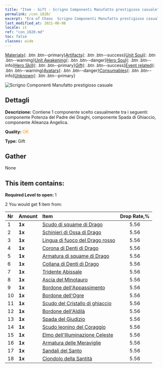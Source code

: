 ```yaml
---
title: "Item - Gift - Scrigno Componenti Manufatto prestigioso casuale"
permalink: /con_1820/
excerpt: "Era of Chaos  Scrigno Componenti Manufatto prestigioso casuale"
last_modified_at: 2021-06-08
locale: it
ref: "con_1820.md"
toc: false
classes: wide
---
```

 [Materials](/ItemsIT/){: .btn .btn--primary}[Artifacts](/ItemsIT/Artifacts/){: .btn .btn--success}[Unit Soul](/ItemsIT/UnitSoul/){: .btn .btn--warning}[Unit Awakening](/ItemsIT/UnitAwakening/){: .btn .btn--danger}[Hero Soul](/ItemsIT/HeroSoul/){: .btn .btn--info}[Hero Skill](/ItemsIT/HeroSkill/){: .btn .btn--primary}[Gift](/ItemsIT/Gift/){: .btn .btn--success}[Event related](/ItemsIT/Events/){: .btn .btn--warning}[Avatars](/ItemsIT/Avatars/){: .btn .btn--danger}[Consumables](/ItemsIT/Consumables/){: .btn .btn--info}[Unknown](/ItemsIT/Unknown/){: .btn .btn--primary}

 ![Scrigno Componenti Manufatto prestigioso casuale](/images/t/i_907046.png)

## Dettagli
 **Descrizione:** Contiene 1 componente scelto casualmente tra i seguenti: componente Potenza del Padre dei Draghi, componente Spada di Ghiaccio, componente Alleanza Angelica.

 **Quality:** <span style="color: #FF8C00">OK</span>

 **Type:** Gift

## Gather

  None

## This item contains:

 **Required Level to open:** 1

 2 You would get **1** item  from:

  | Nr | Amount |     Item    | Drop Rate,% |
  |:---|:-------|:------------|:---------:|
  | 1 |  **1x** | [Scudo di squame di Drago](/ItemsIT/art_144/) | 5.56 | 
  | 2 |  **1x** | [Schinieri di Ossa di Drago](/ItemsIT/art_145/) | 5.56 | 
  | 3 |  **1x** | [Lingua di fuoco del Drago rosso](/ItemsIT/art_146/) | 5.56 | 
  | 4 |  **1x** | [Corona di Denti di Drago](/ItemsIT/art_147/) | 5.56 | 
  | 5 |  **1x** | [Armatura di squame di Drago](/ItemsIT/art_148/) | 5.56 | 
  | 6 |  **1x** | [Collana di Denti di Drago](/ItemsIT/art_149/) | 5.56 | 
  | 7 |  **1x** | [Tridente Abissale](/ItemsIT/art_160/) | 5.56 | 
  | 8 |  **1x** | [Ascia del Minotauro](/ItemsIT/art_161/) | 5.56 | 
  | 9 |  **1x** | [Bordone dell'Appassimento](/ItemsIT/art_162/) | 5.56 | 
  | 10 |  **1x** | [Bordone dell'Ogre](/ItemsIT/art_163/) | 5.56 | 
  | 11 |  **1x** | [Scudo del Cristallo di ghiaccio](/ItemsIT/art_164/) | 5.56 | 
  | 12 |  **1x** | [Bordone dell'Aldilà](/ItemsIT/art_165/) | 5.56 | 
  | 13 |  **1x** | [Spada del Giudizio](/ItemsIT/art_150/) | 5.56 | 
  | 14 |  **1x** | [Scudo leonino del Coraggio](/ItemsIT/art_151/) | 5.56 | 
  | 15 |  **1x** | [Elmo dell'Illuminazione Celeste](/ItemsIT/art_152/) | 5.56 | 
  | 16 |  **1x** | [Armatura delle Meraviglie](/ItemsIT/art_153/) | 5.56 | 
  | 17 |  **1x** | [Sandali del Santo](/ItemsIT/art_154/) | 5.56 | 
  | 18 |  **1x** | [Ciondolo della Santità](/ItemsIT/art_155/) | 5.56 | 
